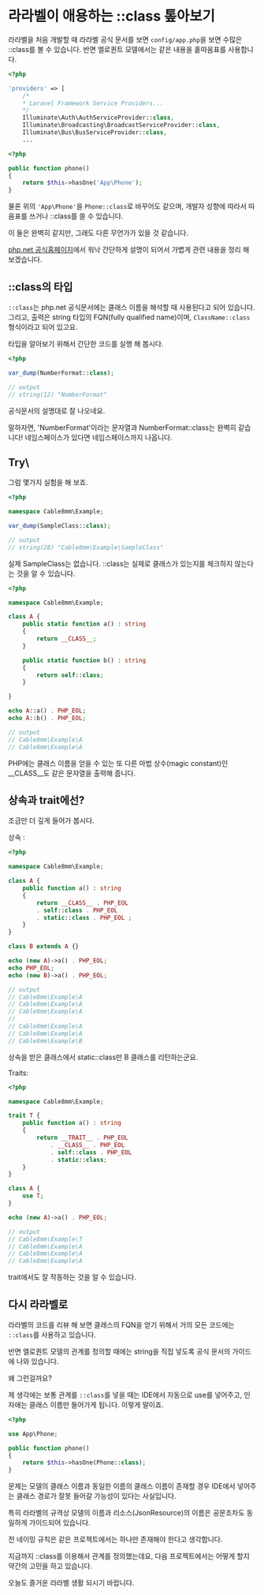 # 라라벨이 애용하는 ::class 톺아보기

라라벨을 처음 개발할 때 라라벨 공식 문서를 보면 `config/app.php`을 보면 수많은 ::class를 볼 수 있습니다. 반면 엘로퀀트 모델에서는 같은 내용을 홑따옴표를 사용합니다.

```php
<?php

'providers' => [
    /*
    * Laravel Framework Service Providers...
    */
    Illuminate\Auth\AuthServiceProvider::class,
    Illuminate\Broadcasting\BroadcastServiceProvider::class,
    Illuminate\Bus\BusServiceProvider::class,
    ...
```

```php
<?php

public function phone()
{
    return $this->hasOne('App\Phone');
}
```

물론 위의 `'App\Phone'`을 `Phone::class`로 바꾸어도 같으며, 개발자 성향에 따라서 따옴표를 쓰거나 ::class를 쓸 수 있습니다.

이 둘은 완벽히 같지만, 그래도 다른 무언가가 있을 것 같습니다.

[php.net 공식홈페이지](https://www.php.net/manual/en/language.oop5.basic.php#language.oop5.basic.class.class)에서 워낙 간단하게 설명이 되어서 가볍게 관련 내용을 정리 해 보겠습니다.

## ::class의 타입

`::class`는 php.net 공식문서에는 클래스 이름을 해석할 때 사용된다고 되어 있습니다. 그리고, 출력은 string 타입의 FQN(fully qualified name)이며, `ClassName::class` 형식이라고 되어 있고요.

타입을 알아보기 위해서 간단한 코드를 실행 해 봅시다.

```php
<?php

var_dump(NumberFormat::class);

// output
// string(12) "NumberFormat"
```

공식문서의 설명대로 잘 나오네요.

말하자면, 'NumberFormat'이라는 문자열과 NumberFormat::class는 완벽히 같습니다! 네임스페이스가 있다면 네임스페이스까지 나옵니다.

## Try\

그럼 몇가지 실험을 해 보죠.

```php
<?php

namespace Cable8mm\Example;

var_dump(SampleClass::class);

// output
// string(28) "Cable8mm\Example\SampleClass"
```

실제 SampleClass는 없습니다. ::class는 실제로 클래스가 있는지를 체크하지 않는다는 것을 알 수 있습니다.

```php
<?php

namespace Cable8mm\Example;

class A {
    public static function a() : string
    {
        return __CLASS__;
    }

    public static function b() : string
    {
        return self::class;
    }

}

echo A::a() . PHP_EOL;
echo A::b() . PHP_EOL;

// output
// Cable8mm\Example\A
// Cable8mm\Example\A
```

PHP에는 클래스 이름을 얻을 수 있는 또 다른 마법 상수(magic constant)인 __CLASS__도 같은 문자열을 출력해 줍니다.

## 상속과 trait에선?

조금만 더 깊게 들어가 봅시다.

상속 :

```php
<?php

namespace Cable8mm\Example;

class A {
    public function a() : string
    {
        return __CLASS__ . PHP_EOL 
        . self::class . PHP_EOL 
        . static::class . PHP_EOL ;
    }
}

class B extends A {}

echo (new A)->a() . PHP_EOL;
echo PHP_EOL;
echo (new B)->a() . PHP_EOL;

// output
// Cable8mm\Example\A
// Cable8mm\Example\A
// Cable8mm\Example\A
//
// Cable8mm\Example\A
// Cable8mm\Example\A
// Cable8mm\Example\B
```

상속을 받은 클래스에서 static::class만 B 클래스를 리턴하는군요.

Traits:

```php
<?php

namespace Cable8mm\Example;

trait T {
    public function a() : string
    {
        return __TRAIT__ . PHP_EOL 
            . __CLASS__ . PHP_EOL 
            . self::class . PHP_EOL 
            . static::class;
    }
}

class A {
    use T;
}

echo (new A)->a() . PHP_EOL;

// output
// Cable8mm\Example\T
// Cable8mm\Example\A
// Cable8mm\Example\A
// Cable8mm\Example\A
```

trait에서도 잘 작동하는 것을 알 수 있습니다.

## 다시 라라벨로

라라벨의 코드를 리뷰 해 보면 클래스의 FQN을 얻기 위해서 거의 모든 코드에는 `::class`를 사용하고 있습니다.

반면 엘로퀀트 모델의 관계를 정의할 때에는 string을 직접 넣도록 공식 문서의 가이드에 나와 있습니다.

왜 그런걸까요?

제 생각에는 보통 관계를 `::class`를 넣을 때는 IDE에서 자동으로 use를 넣어주고, 인자에는 클래스 이름만 들어가게 됩니다. 이렇게 말이죠.

```php
<?php

use App\Phone;

public function phone()
{
    return $this->hasOne(Phone::class);
}
```

문제는 모델의 클래스 이름과 동일한 이름의 클래스 이름이 존재할 경우 IDE에서 넣어주는 클래스 경로가 잘못 들어갈 가능성이 있다는 사실입니다.

특히 라라벨의 규격상 모델의 이름과 리소스(JsonResource)의 이름은 공문조차도 동일하게 가이드되어 있습니다.

전 네이밍 규칙은 같은 프로젝트에서는 하나만 존재해야 한다고 생각합니다.

지금까지 ::class를 이용해서 관계를 정의했는데요, 다음 프로젝트에서는 어떻게 할지 약간의 고민을 하고 있습니다.

오늘도 즐거운 라라벨 생활 되시기 바랍니다.
